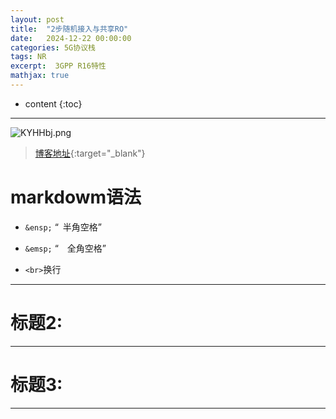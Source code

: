 ```yaml
---
layout: post
title:  "2步随机接入与共享RO"
date:   2024-12-22 00:00:00
categories: 5G协议栈
tags: NR
excerpt:  3GPP R16特性
mathjax: true
---
```

* content
{:toc}
---

![KYHHbj.png](https://s2.ax1x.com/2019/10/23/KYHHbj.png)



> [博客地址](https://dufaxing.com){:target="_blank"}


# markdowm语法


- `&ensp;`  “&ensp;半角空格”


- `&emsp;` “&emsp;全角空格”

- `<br>`换行



---

# 标题2:




---

# 标题3:



---
